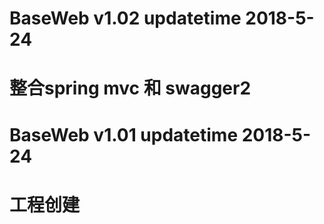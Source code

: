 
# BaseWeb v1.02 updatetime 2018-5-24
# 整合spring mvc 和 swagger2


# BaseWeb v1.01 updatetime 2018-5-24
# 工程创建
